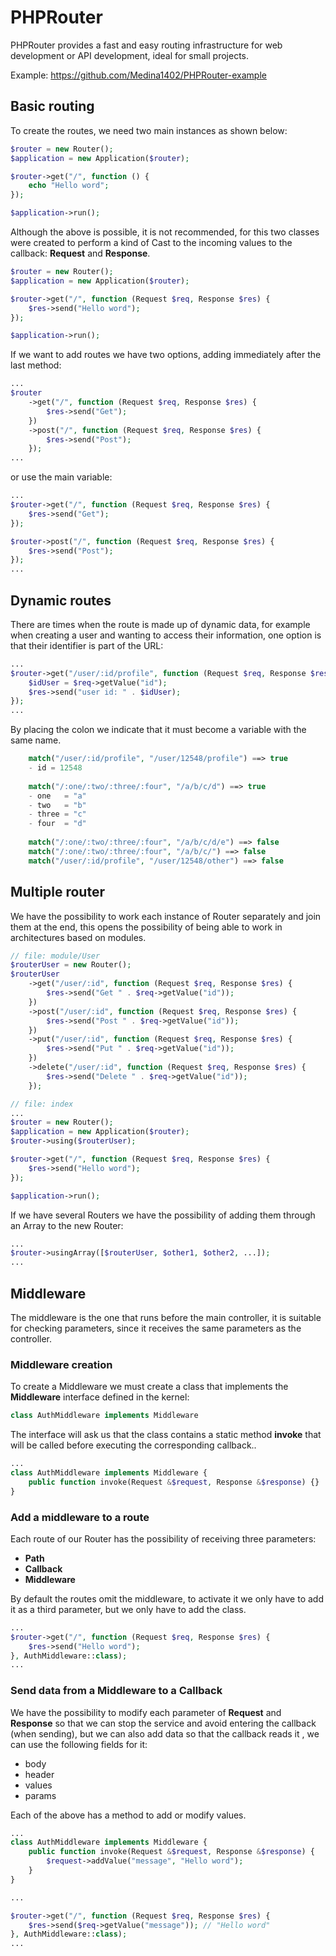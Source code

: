 # PHPRouter
PHPRouter provides a fast and easy routing infrastructure for web development or API development, ideal for small projects.

Example: https://github.com/Medina1402/PHPRouter-example

## Basic routing
To create the routes, we need two main instances as shown below:
```php
$router = new Router();
$application = new Application($router);

$router->get("/", function () {
    echo "Hello word";
});

$application->run();
```
Although the above is possible, it is not recommended, for this two classes were created to perform a kind of Cast to the incoming values to the callback: **Request** and **Response**.
```php
$router = new Router();
$application = new Application($router);

$router->get("/", function (Request $req, Response $res) {
    $res->send("Hello word");
});

$application->run();
```
If we want to add routes we have two options, adding immediately after the last method:
```php
...
$router
    ->get("/", function (Request $req, Response $res) {
        $res->send("Get");
    })
    ->post("/", function (Request $req, Response $res) {
        $res->send("Post");
    });
...
```
or use the main variable:
```php
...
$router->get("/", function (Request $req, Response $res) {
    $res->send("Get");
});

$router->post("/", function (Request $req, Response $res) {
    $res->send("Post");
});
...
```

## Dynamic routes
There are times when the route is made up of dynamic data, for example when creating a user and wanting to access their information, one option is that their identifier is part of the URL:
```php
...
$router->get("/user/:id/profile", function (Request $req, Response $res) {
    $idUser = $req->getValue("id");
    $res->send("user id: " . $idUser);
});
...
```
By placing the colon we indicate that it must become a variable with the same name.
```php  
    match("/user/:id/profile", "/user/12548/profile") ==> true
    - id = 12548
    
    match("/:one/:two/:three/:four", "/a/b/c/d") ==> true
    - one   = "a"
    - two   = "b"
    - three = "c"
    - four  = "d"
     
    match("/:one/:two/:three/:four", "/a/b/c/d/e") ==> false
    match("/:one/:two/:three/:four", "/a/b/c/") ==> false
    match("/user/:id/profile", "/user/12548/other") ==> false
```

## Multiple router
We have the possibility to work each instance of Router separately and join them at the end, this opens the possibility of being able to work in architectures based on modules.
```php
// file: module/User
$routerUser = new Router();
$routerUser
    ->get("/user/:id", function (Request $req, Response $res) {
        $res->send("Get " . $req->getValue("id"));
    })
    ->post("/user/:id", function (Request $req, Response $res) {
        $res->send("Post " . $req->getValue("id"));
    })
    ->put("/user/:id", function (Request $req, Response $res) {
        $res->send("Put " . $req->getValue("id"));
    })
    ->delete("/user/:id", function (Request $req, Response $res) {
        $res->send("Delete " . $req->getValue("id"));
    });

// file: index
...
$router = new Router();
$application = new Application($router);
$router->using($routerUser);

$router->get("/", function (Request $req, Response $res) {
    $res->send("Hello word");
});

$application->run();
```
If we have several Routers we have the possibility of adding them through an Array to the new Router:
```php
...
$router->usingArray([$routerUser, $other1, $other2, ...]);
...
```

## Middleware
The middleware is the one that runs before the main controller, it is suitable for checking parameters, since it receives the same parameters as the controller.
### Middleware creation
To create a Middleware we must create a class that implements the **Middleware** interface defined in the kernel:
```php
class AuthMiddleware implements Middleware
```
The interface will ask us that the class contains a static method **invoke** that will be called before executing the corresponding callback..
```php
...
class AuthMiddleware implements Middleware {
    public function invoke(Request &$request, Response &$response) {}
}
```
### Add a middleware to a route
Each route of our Router has the possibility of receiving three parameters:
- **Path**
- **Callback**
- **Middleware**

By default the routes omit the middleware, to activate it we only have to add it as a third parameter, but we only have to add the class.
```php
...
$router->get("/", function (Request $req, Response $res) {
    $res->send("Hello word");
}, AuthMiddleware::class);
...
```
### Send data from a Middleware to a Callback
We have the possibility to modify each parameter of **Request** and **Response** so that we can stop the service and avoid entering the callback (when sending), but we can also add data so that the callback reads it , we can use the following fields for it:
- body
- header
- values
- params

Each of the above has a method to add or modify values.
```php
...
class AuthMiddleware implements Middleware {
    public function invoke(Request &$request, Response &$response) {
        $request->addValue("message", "Hello word");
    }
}

...

$router->get("/", function (Request $req, Response $res) {
    $res->send($req->getValue("message")); // "Hello word"
}, AuthMiddleware::class);
...
```
